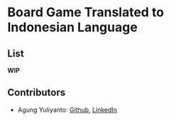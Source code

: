 Board Game Translated to Indonesian Language
=================================

## List
__WIP__

## Contributors
* Agung Yuliyanto: [Github](https://github.com/agung96tm), [LinkedIn](https://www.linkedin.com/in/agung96tm/)

